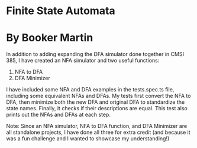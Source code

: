 # Finite State Automata
# By Booker Martin

In addition to adding expanding the DFA simulator done together in CMSI 385,
I have created an NFA simulator and two useful functions:
1. NFA to DFA
2. DFA Minimizer

I have included some NFA and DFA examples in the tests.spec.ts file,
including some equivalent NFAs and DFAs. My tests first convert the
NFA to DFA, then minimize both the new DFA and original DFA to
standardize the state names. Finally, it checks if their descriptions
are equal. This test also prints out the NFAs and DFAs at each step.

Note: Since an NFA simulator, NFA to DFA function, and DFA Minimizer
are all standalone projects, I have done all three for extra credit
(and because it was a fun challenge and I wanted to showcase my understanding!)